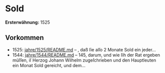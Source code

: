 # Sold

**Ersterwähnung:** 1525

## Vorkommen
- 1525: [jahre/1525/README.md](../jahre/1525/README.md) – , daß ſie alſo 2 Monate Sold ein jeder...
- 1544: [jahre/1544/README.md](../jahre/1544/README.md) – 145, darum, und wie ſih der Rat ergeben
müſſen, iſ Herzog Johann Wilhelm zugeſchrieben und den
Hauptleuten ein Monat Sold gereicht, und dem...
